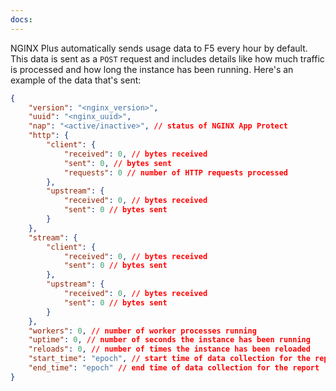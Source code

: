 ```yaml
---
docs:
---
```


NGINX Plus automatically sends usage data to F5 every hour by default. This data is sent as a `POST` request and includes details like how much traffic is processed and how long the instance has been running. Here's an example of the data that's sent:

```json
{
    "version": "<nginx_version>",
    "uuid": "<nginx_uuid>",
    "nap": "<active/inactive>", // status of NGINX App Protect
    "http": {
        "client": {
            "received": 0, // bytes received
            "sent": 0, // bytes sent
            "requests": 0 // number of HTTP requests processed
        },
        "upstream": {
            "received": 0, // bytes received
            "sent": 0 // bytes sent
        }
    },
    "stream": {
        "client": {
            "received": 0, // bytes received
            "sent": 0 // bytes sent
        },
        "upstream": {
            "received": 0, // bytes received
            "sent": 0 // bytes sent
        }
    },
    "workers": 0, // number of worker processes running
    "uptime": 0, // number of seconds the instance has been running
    "reloads": 0, // number of times the instance has been reloaded
    "start_time": "epoch", // start time of data collection for the report
    "end_time": "epoch" // end time of data collection for the report
}
```
